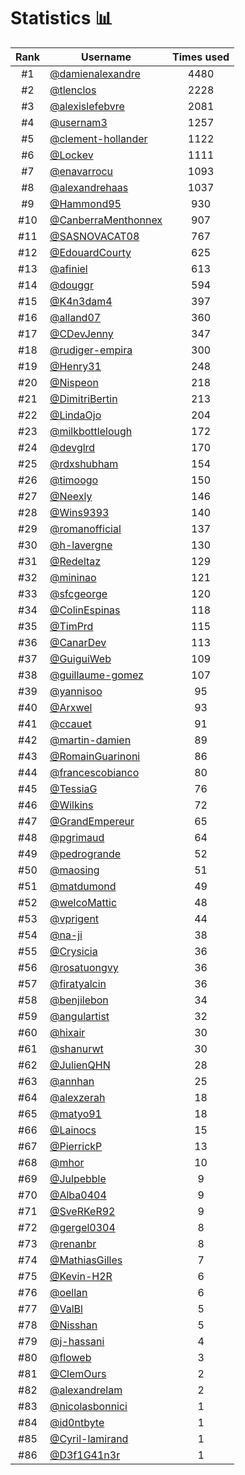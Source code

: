 # Statistics 📊

|Rank|Username|Times used|
:--------:|--------|:--------:|
|#1|[@damienalexandre](https://github.com/damienalexandre)|4480|
|#2|[@tlenclos](https://github.com/tlenclos)|2228|
|#3|[@alexislefebvre](https://github.com/alexislefebvre)|2081|
|#4|[@usernam3](https://github.com/usernam3)|1257|
|#5|[@clement-hollander](https://github.com/clement-hollander)|1122|
|#6|[@Lockev](https://github.com/Lockev)|1111|
|#7|[@enavarrocu](https://github.com/enavarrocu)|1093|
|#8|[@alexandrehaas](https://github.com/alexandrehaas)|1037|
|#9|[@Hammond95](https://github.com/Hammond95)|930|
|#10|[@CanberraMenthonnex](https://github.com/CanberraMenthonnex)|907|
|#11|[@SASNOVACAT08](https://github.com/SASNOVACAT08)|767|
|#12|[@EdouardCourty](https://github.com/EdouardCourty)|625|
|#13|[@afiniel](https://github.com/afiniel)|613|
|#14|[@douggr](https://github.com/douggr)|594|
|#15|[@K4n3dam4](https://github.com/K4n3dam4)|397|
|#16|[@alland07](https://github.com/alland07)|360|
|#17|[@CDevJenny](https://github.com/CDevJenny)|347|
|#18|[@rudiger-empira](https://github.com/rudiger-empira)|300|
|#19|[@Henry31](https://github.com/Henry31)|248|
|#20|[@Nispeon](https://github.com/Nispeon)|218|
|#21|[@DimitriBertin](https://github.com/DimitriBertin)|213|
|#22|[@LindaOjo](https://github.com/LindaOjo)|204|
|#23|[@milkbottlelough](https://github.com/milkbottlelough)|172|
|#24|[@devglrd](https://github.com/devglrd)|170|
|#25|[@rdxshubham](https://github.com/rdxshubham)|154|
|#26|[@timoogo](https://github.com/timoogo)|150|
|#27|[@Neexly](https://github.com/Neexly)|146|
|#28|[@Wins9393](https://github.com/Wins9393)|140|
|#29|[@romanofficial](https://github.com/romanofficial)|137|
|#30|[@h-lavergne](https://github.com/h-lavergne)|130|
|#31|[@Redeltaz](https://github.com/Redeltaz)|129|
|#32|[@mininao](https://github.com/mininao)|121|
|#33|[@sfcgeorge](https://github.com/sfcgeorge)|120|
|#34|[@ColinEspinas](https://github.com/ColinEspinas)|118|
|#35|[@TimPrd](https://github.com/TimPrd)|115|
|#36|[@CanarDev](https://github.com/CanarDev)|113|
|#37|[@GuiguiWeb](https://github.com/GuiguiWeb)|109|
|#38|[@guillaume-gomez](https://github.com/guillaume-gomez)|107|
|#39|[@yannisoo](https://github.com/yannisoo)|95|
|#40|[@Arxwel](https://github.com/Arxwel)|93|
|#41|[@ccauet](https://github.com/ccauet)|91|
|#42|[@martin-damien](https://github.com/martin-damien)|89|
|#43|[@RomainGuarinoni](https://github.com/RomainGuarinoni)|86|
|#44|[@francescobianco](https://github.com/francescobianco)|80|
|#45|[@TessiaG](https://github.com/TessiaG)|76|
|#46|[@Wilkins](https://github.com/Wilkins)|72|
|#47|[@GrandEmpereur](https://github.com/GrandEmpereur)|65|
|#48|[@pgrimaud](https://github.com/pgrimaud)|64|
|#49|[@pedrogrande](https://github.com/pedrogrande)|52|
|#50|[@maosing](https://github.com/maosing)|51|
|#51|[@matdumond](https://github.com/matdumond)|49|
|#52|[@welcoMattic](https://github.com/welcoMattic)|48|
|#53|[@vprigent](https://github.com/vprigent)|44|
|#54|[@na-ji](https://github.com/na-ji)|38|
|#55|[@Crysicia](https://github.com/Crysicia)|36|
|#56|[@rosatuongvy](https://github.com/rosatuongvy)|36|
|#57|[@firatyalcin](https://github.com/firatyalcin)|36|
|#58|[@benjilebon](https://github.com/benjilebon)|34|
|#59|[@angulartist](https://github.com/angulartist)|32|
|#60|[@hixair](https://github.com/hixair)|30|
|#61|[@shanurwt](https://github.com/shanurwt)|30|
|#62|[@JulienQHN](https://github.com/JulienQHN)|28|
|#63|[@annhan](https://github.com/annhan)|25|
|#64|[@alexzerah](https://github.com/alexzerah)|18|
|#65|[@matyo91](https://github.com/matyo91)|18|
|#66|[@Lainocs](https://github.com/Lainocs)|15|
|#67|[@PierrickP](https://github.com/PierrickP)|13|
|#68|[@mhor](https://github.com/mhor)|10|
|#69|[@Julpebble](https://github.com/Julpebble)|9|
|#70|[@Alba0404](https://github.com/Alba0404)|9|
|#71|[@SveRKeR92](https://github.com/SveRKeR92)|9|
|#72|[@gergel0304](https://github.com/gergel0304)|8|
|#73|[@renanbr](https://github.com/renanbr)|8|
|#74|[@MathiasGilles](https://github.com/MathiasGilles)|7|
|#75|[@Kevin-H2R](https://github.com/Kevin-H2R)|6|
|#76|[@oellan](https://github.com/oellan)|6|
|#77|[@ValBl](https://github.com/ValBl)|5|
|#78|[@Nisshan](https://github.com/Nisshan)|5|
|#79|[@j-hassani](https://github.com/j-hassani)|4|
|#80|[@floweb](https://github.com/floweb)|3|
|#81|[@ClemOurs](https://github.com/ClemOurs)|2|
|#82|[@alexandrelam](https://github.com/alexandrelam)|2|
|#83|[@nicolasbonnici](https://github.com/nicolasbonnici)|1|
|#84|[@id0ntbyte](https://github.com/id0ntbyte)|1|
|#85|[@Cyril-lamirand](https://github.com/Cyril-lamirand)|1|
|#86|[@D3f1G41n3r](https://github.com/D3f1G41n3r)|1|
